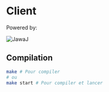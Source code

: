 # Client

Powered by:

![JawaJ](http://saucisseroyale.fr.cr/imageboard/pom/thumb/1447791229614.png)

## Compilation

```bash
make # Pour compiler
# ou
make start # Pour compiler et lancer
```
